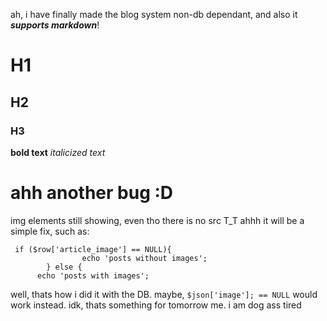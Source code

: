 ah, i have finally made the blog system non-db dependant, and also it ***supports markdown***!
# H1
## H2
### H3
**bold text**
*italicized text*
# ahh another bug :D
img elements still showing, even tho there is no src T_T
ahhh it will be a simple fix, such as:
```
 if ($row['article_image'] == NULL){
				echo 'posts without images';
        } else {
      echo 'posts with images';
```
well, thats how i did it with the DB. maybe, `$json['image']; == NULL` would work instead. idk, thats something for tomorrow me. i am dog ass tired